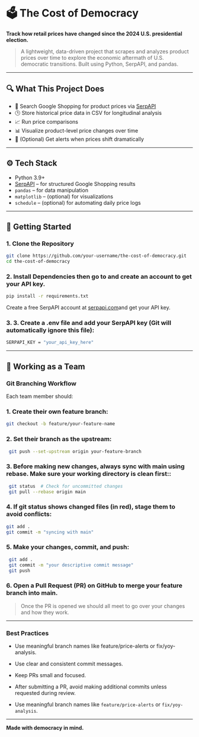 # 🗳️ The Cost of Democracy

**Track how retail prices have changed since the 2024 U.S. presidential election.**

> A lightweight, data-driven project that scrapes and analyzes product prices over time to explore the economic aftermath of U.S. democratic transitions. Built using Python, SerpAPI, and pandas.

---

## 🔍 What This Project Does

- 🔎 Search Google Shopping for product prices via [SerpAPI](https://serpapi.com)
- 🕒 Store historical price data in CSV for longitudinal analysis
- 📈 Run price comparisons
- 📊 Visualize product-level price changes over time
- 🔔 (Optional) Get alerts when prices shift dramatically

---

## ⚙️ Tech Stack

- Python 3.9+
- [SerpAPI](https://serpapi.com/) – for structured Google Shopping results
- `pandas` – for data manipulation
- `matplotlib` – (optional) for visualizations
- `schedule` – (optional) for automating daily price logs

---

## 🚀 Getting Started

### 1. Clone the Repository
```bash
git clone https://github.com/your-username/the-cost-of-democracy.git
cd the-cost-of-democracy
```

### 2. Install Dependencies then go to  and create an account to get your API key.
```bash
pip install -r requirements.txt
```
Create a free SerpAPI account at [serpapi.com](https://serpapi.com/)and get your API key.


### 3. 3. Create a .env file and add your SerpAPI key (Git will automatically ignore this file):
```bash
SERPAPI_KEY = "your_api_key_here"
```

---

## 🤝 Working as a Team

### Git Branching Workflow
Each team member should:
### 1. Create their own feature branch:
```bash
git checkout -b feature/your-feature-name
```

### 2. Set their branch as the upstream:
```bash
 git push --set-upstream origin your-feature-branch
```

### 3. Before making new changes, always sync with main using rebase. Make sure your working directory is clean first::
```bash 
 git status  # Check for uncommitted changes
 git pull --rebase origin main
```

### 4. If git status shows changed files (in red), stage them to avoid conflicts:
```bash
git add .
git commit -m "syncing with main"
```

### 5. Make your changes, commit, and push:
```bash
 git add .
 git commit -m "your descriptive commit message"
 git push
```

### 6. Open a Pull Request (PR) on GitHub to merge your feature branch into main.
> Once the PR is opened we should all meet to go over your changes and how they work.


---

### Best Practices
- Use meaningful branch names like feature/price-alerts or fix/yoy-analysis.

- Use clear and consistent commit messages.

- Keep PRs small and focused.

- After submitting a PR, avoid making additional commits unless requested during review.

- Use meaningful branch names like `feature/price-alerts` or `fix/yoy-analysis`.


---

**Made with democracy in mind.**
